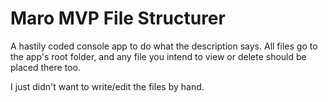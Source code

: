 # Maro MVP File Structurer
A hastily coded console app to do what the description says. All files go to the app's root folder, and any file you intend to view or delete should be placed there too.

I just didn't want to write/edit the files by hand.
